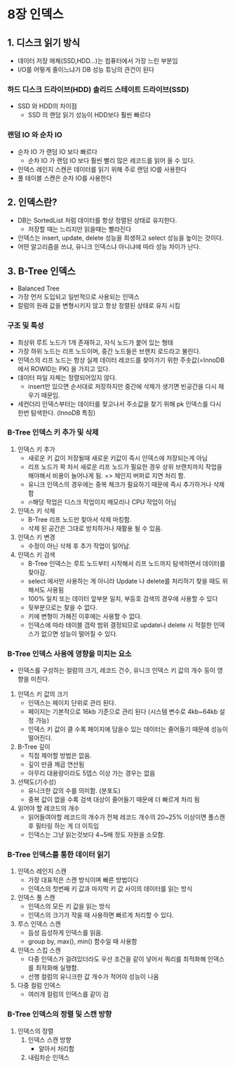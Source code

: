 # 8장 인덱스
## 1. 디스크 읽기 방식
- 데이터 저장 매체(SSD,HDD...)는 컴퓨터에서 가장 느린 부분임
- I/O를 어떻게 줄이느냐가 DB 성능 튜닝의 관건이 된다

### 하드 디스크 드라이브(HDD) 솔리드 스테이트 드라이브(SSD)
- SSD 와 HDD의 차이점
    - SSD 의 랜덤 읽기 성능이 HDD보다 훨씬 빠르다

### 랜덤 IO 와 순차 IO 
- 순차 IO 가 랜덤 IO 보다 빠르다
  - 순차 IO 가 랜덤 IO 보다 훨씬 빨리 많은 레코드를 읽어 올 수 있다.
- 인덱스 레인지 스캔은 데이터를 읽기 위해 주로 랜덤 IO를 사용한다
- 풀 테이블 스캔은 순차 IO를 사용한다 

## 2. 인덱스란?
- DB는 SortedList 처럼 데이터를 항상 정렬된 상태로 유지한다.
  - 저장할 때는 느리지만 읽을때는 빨라진다 
- 인덱스는 insert, update, delete 성능을 희생하고 select 성능을 높이는 것이다.
- 어떤 알고리즘을 쓰냐, 유니크 인덱스냐 아니냐에 따라 성능 차이가 난다. 

## 3. B-Tree 인덱스 
- Balanced Tree
- 가장 먼저 도입되고 일반적으로 사용되는 인덱스
- 칼럼의 원래 값을 변형시키지 않고 항상 정렬된 상태로 유지 시킴

### 구조 및 특성
- 최상위 루트 노드가 1개 존재하고, 자식 노드가 붙어 있는 형태
- 가장 하위 노드는 리프 노드이며, 중간 노드들은 브랜치 로드라고 불린다.
- 인덱스의 리프 노드는 항상 실제 데이터 레코드를 찾아가기 위한 주솟값(=InnoDB에서 ROWID는 PK) 을 가지고 있다.
- 데이터 파일 자체는 정렬되어있지 않다. 
  - insert만 있으면 순서대로 저장하지만 중간에 삭제가 생기면 빈공간을 다시 채우기 때문임.
- 세컨더리 인덱스부터는 데이터를 찾고나서 주소값을 찾기 위해 pk 인덱스를 다시 한번 탐색한다. (InnoDB 특징)

### B-Tree 인덱스 키 추가 및 삭제
1. 인덱스 키 추가
   - 새로운 키 값이 저장될때 새로운 키값이 즉시 인덱스에 저장되는게 아님
   - 리프 노드가 꽉 차서 새로운 리프 노드가 필요한 경우 상위 브랜치까지 작업을 해야해서 비용이 늘어나게 됨.
     => 체인지 버퍼로 지연 처리 함. 
   - 유니크 인덱스의 경우에는 중복 체크가 필요하기 때문에 즉시 추가하거나 삭제함
   - 🔥해당 작업은 디스크 작업이지 메모리나 CPU 작업이 아님
2. 인덱스 키 삭제 
   - B-Tree 리프 노드만 찾아서 삭제 마킹함.
   - 삭제 된 공간은 그대로 방치하거나 재활용 될 수 있음. 
3. 인덱스 키 변경
   - 수정이 아닌 삭제 후 추가 작업이 일어남.
4. 인덱스 키 검색 
   - B-Tree 인덱스는 루트 노드부터 시작해서 리프 노드까지 탐색하면서 데이터를 찾아감.
   - select 에서만 사용하는 게 아니라 Update 나 delete를 처리하기 찾을 때도 위해서도 사용됨
   - 100% 일치 또는 데이터 앞부분 일치, 부등호 검색의 경우에 사용할 수 있다
   - 뒷부분으로는 찾을 수 없다.
   - 키에 변형이 가해진 이후에는 사용할 수 없다. 
   - 인덱스에 따라 테이블 갭락 범위 결정되므로 update나 delete 시 적절한 인덱스가 없으면 성능이 떨어질 수 있다.

### B-Tree 인덱스 사용에 영향을 미치는 요소 
- 인덱스를 구성하는 컬럼의 크기, 레코드 건수, 유니크 인덱스 키 값의 개수 등이 영향을 미친다.
1. 인덱스 키 값의 크기
   - 인덱스는 페이지 단위로 관리 된다. 
   - 페이지는 기본적으로 16kb 기준으로 관리 된다 (시스템 변수로 4kb~64kb 설정 가능)
   - 인덱스 키 값이 클 수록 페이지에 담을수 있는 데이터는 줄어들기 때문에 성능이 떨어진다.
2. B-Tree 깊이
   - 직접 제어할 방법은 없음.
   - 깊이 만큼 제곱 연산됨
   - 아무리 대용량이라도 5뎁스 이상 가는 경우는 없음
3. 선택도(기수성)
   - 유니크한 값의 수를 의미함. (분포도)
   - 중복 값이 없을 수록 검색 대상이 줄어들기 때문에 더 빠르게 처리 됨
4. 읽어야 할 레코드의 개수 
   - 읽어들여야할 레코드의 개수가 전체 레코드 개수의 20~25% 이상이면 풀스캔 후 필터링 하는 게 더 이득임
   - 인덱스는 그냥 읽는것보다 4~5배 정도 자원을 소모함.

### B-Tree 인덱스를 통한 데이터 읽기
1. 인덱스 레인지 스캔 
   - 가장 대표적은 스캔 방식이며 빠른 방법이다
   - 인덱스의 첫번째 키 값과 마지막 키 값 사이의 데이터를 읽는 방식
2. 인덱스 풀 스캔
   - 인덱스의 모든 키 값을 읽는 방식
   - 인덱스의 크기가 작을 때 사용하면 빠르게 처리할 수 있다.
3. 루스 인덱스 스캔 
   - 듬성 듬성하게 인덱스를 읽음. 
   - group by, max(), min() 함수일 때 사용함
4. 인덱스 스킵 스캔
   - 다중 인덱스가 걸려있더라도 우선 조건을 같이 넣어서 쿼리를 최적화해 인덱스를 최적화해 실행함. 
   - 선행 컬럼의 유니크한 값 개수가 적어야 성능이 나옴
5. 다중 컬럼 인덱스
   - 여러개 컬럼의 인덱스를 같이 검

### B-Tree 인덱스의 정렬 및 스캔 방향
1. 인덱스의 정렬
   1. 인덱스 스캔 방향
      - 알아서 처리함
   2. 내림차순 인덱스

